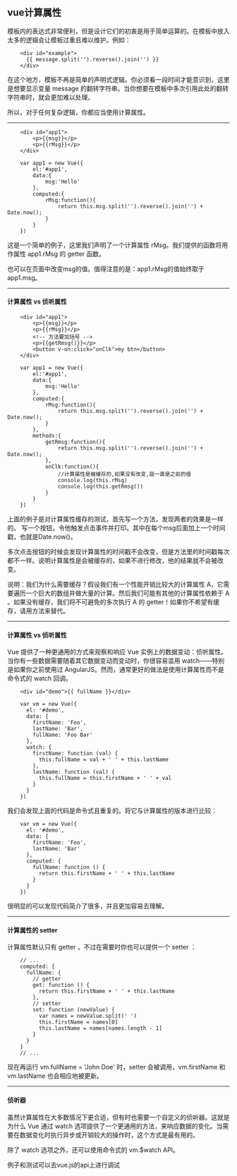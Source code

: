 ## vue计算属性
模板内的表达式非常便利，但是设计它们的初衷是用于简单运算的。在模板中放入太多的逻辑会让模板过重且难以维护。例如：

```
    <div id="example">
      {{ message.split('').reverse().join('') }}
    </div>
```

在这个地方，模板不再是简单的声明式逻辑。你必须看一段时间才能意识到，这里是想要显示变量 message 的翻转字符串。当你想要在模板中多次引用此处的翻转字符串时，就会更加难以处理。

所以，对于任何复杂逻辑，你都应当使用计算属性。

<hr>

```
    <div id="app1">
		<p>{{msg}}</p>
		<p>{{rMsg}}</p>
	</div>
	
	var app1 = new Vue({
		el:'#app1',
		data:{
			msg:'Hello'
		},
		computed:{
			rMsg:function(){
				return this.msg.split('').reverse().join('') + Date.now();
			}
		}
	})
```

这是一个简单的例子，这里我们声明了一个计算属性 rMsg。我们提供的函数将用作属性 app1.rMsg 的 getter 函数。

也可以在页面中改变msg的值。值得注意的是：app1.rMsg的值始终取于app1.msg。

<hr>

#### 计算属性 vs 侦听属性

```
    <div id="app1">
		<p>{{msg}}</p>
		<p>{{rMsg}}</p>
		<!-- 方法要加括号 -->
		<p>{{getRmsg()}}</p>
		<button v-on:click="onClk">my btn</button>
	</div>
	
	var app1 = new Vue({
    	el:'#app1',
    	data:{
    		msg:'Hello'
    	},
    	computed:{
    		rMsg:function(){
    			return this.msg.split('').reverse().join('') + Date.now();
    		}
    	},
    	methods:{
    		getRmsg:function(){
    			return this.msg.split('').reverse().join('') + Date.now();
    		},
    		onClk:function(){
    			//计算属性是被缓存的,如果没有改变,就一直是之前的值
    			console.log(this.rMsg)
    			console.log(this.getRmsg())
    		}
    	}
    })
```

上面的例子是对计算属性缓存的测试，首先写一个方法，发现两者的效果是一样的。
写一个按钮，令他触发点击事件并打印。其中在每个msg后面加上一个时间戳，也就是Date.now()。

多次点击按钮的时候会发现计算属性的时间戳不会改变，但是方法里的时间戳每次都不一样。说明计算属性是会被缓存的，如果不进行修改，他的结果就不会被改变。

说明：我们为什么需要缓存？假设我们有一个性能开销比较大的计算属性 A，它需要遍历一个巨大的数组并做大量的计算。然后我们可能有其他的计算属性依赖于 A 。如果没有缓存，我们将不可避免的多次执行 A 的 getter！如果你不希望有缓存，请用方法来替代。

<hr>

#### 计算属性 vs 侦听属性

Vue 提供了一种更通用的方式来观察和响应 Vue 实例上的数据变动：侦听属性。当你有一些数据需要随着其它数据变动而变动时，你很容易滥用 watch——特别是如果你之前使用过 AngularJS。然而，通常更好的做法是使用计算属性而不是命令式的 watch 回调。

```
    <div id="demo">{{ fullName }}</div>
    
    var vm = new Vue({
      el: '#demo',
      data: {
        firstName: 'Foo',
        lastName: 'Bar',
        fullName: 'Foo Bar'
      },
      watch: {
        firstName: function (val) {
          this.fullName = val + ' ' + this.lastName
        },
        lastName: function (val) {
          this.fullName = this.firstName + ' ' + val
        }
      }
    })
```

我们会发现上面的代码是命令式且重复的。将它与计算属性的版本进行比较：

```
    var vm = new Vue({
      el: '#demo',
      data: {
        firstName: 'Foo',
        lastName: 'Bar'
      },
      computed: {
        fullName: function () {
          return this.firstName + ' ' + this.lastName
        }
      }
    })
```

很明显的可以发现代码简介了很多，并且更加容易去理解。

<hr>

#### 计算属性的 setter

计算属性默认只有 getter ，不过在需要时你也可以提供一个 setter ：

```
    // ...
    computed: {
      fullName: {
        // getter
        get: function () {
          return this.firstName + ' ' + this.lastName
        },
        // setter
        set: function (newValue) {
          var names = newValue.split(' ')
          this.firstName = names[0]
          this.lastName = names[names.length - 1]
        }
      }
    }
    // ...
```

现在再运行 vm.fullName = 'John Doe' 时，setter 会被调用，vm.firstName 和 vm.lastName 也会相应地被更新。

<hr>

#### 侦听器

虽然计算属性在大多数情况下更合适，但有时也需要一个自定义的侦听器。这就是为什么 Vue 通过 watch 选项提供了一个更通用的方法，来响应数据的变化。当需要在数据变化时执行异步或开销较大的操作时，这个方式是最有用的。

除了 watch 选项之外，还可以使用命令式的 vm.$watch API。

例子和测试可以去vue.js的api上进行调试